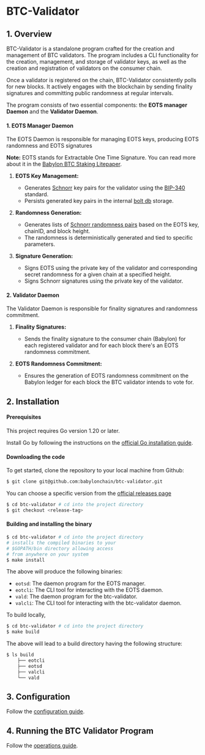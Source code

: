 # BTC-Validator

## 1. Overview

BTC-Validator is a standalone program crafted for the creation and management of BTC validators. 
The program includes a CLI functionality for the creation, management, and storage of validator keys, as well as the creation and registration of validators on the consumer chain.

Once a validator is registered on the chain, BTC-Validator consistently polls for new blocks. It actively engages 
with the blockchain by sending finality signatures and committing public randomness at regular intervals.

The program consists of two essential components: the **EOTS manager Daemon** and the **Validator Daemon**.

#### 1. EOTS Manager Daemon
The EOTS Daemon is responsible for managing EOTS keys, producing EOTS randomness 
and EOTS signatures

**Note:** EOTS stands for Extractable One Time Signature. You can read more about it in the [Babylon BTC 
Staking Litepaper](https://docs.babylonchain.io/assets/files/btc_staking_litepaper-32bfea0c243773f0bfac63e148387aef.pdf).

1. **EOTS Key Management:**
    - Generates [Schnorr](https://en.wikipedia.org/wiki/Schnorr_signature) key pairs for the validator using the 
      [BIP-340](https://github.com/bitcoin/bips/blob/master/bip-0340.mediawiki) standard.
    - Persists generated key pairs in the internal [bolt db](https://github.com/etcd-io/bbolt) storage.

2. **Randomness Generation:**
    - Generates lists of [Schnorr randomness pairs](https://www.researchgate.net/publication/222835548_Schnorr_Randomness) based on the EOTS key, chainID, and block height.
    - The randomness is deterministically generated and tied to specific parameters.

3. **Signature Generation:**
    - Signs EOTS using the private key of the validator and corresponding secret randomness for a given chain at a specified height.
    - Signs Schnorr signatures using the private key of the validator.

#### 2. Validator Daemon

The Validator Daemon is responsible for finality signatures and randomness commitment.

1. **Finality Signatures:**
    - Sends the finality signature to the consumer chain (Babylon) for each registered validator and for each block there's an EOTS randomness commitment.

2. **EOTS Randomness Commitment:**
    - Ensures the generation of EOTS randomness commitment on the Babylon ledger for each block the BTC validator intends to vote for.

## 2. Installation

#### Prerequisites

This project requires Go version 1.20 or later.

Install Go by following the instructions on the [official Go installation guide](https://golang.org/doc/install).

#### Downloading the code

To get started, clone the repository to your local machine from Github:

```bash
$ git clone git@github.com:babylonchain/btc-validator.git
```

You can choose a specific version from the [official releases page](https://github.com/babylonchain/btc-validator/releases)

```bash
$ cd btc-validator # cd into the project directory
$ git checkout <release-tag>
```

#### Building and installing the binary

```bash
$ cd btc-validator # cd into the project directory
# installs the compiled binaries to your
# $GOPATH/bin directory allowing access
# from anywhere on your system
$ make install 
```

The above will produce the following binaries:
- `eotsd`: The daemon program for the EOTS manager.
- `eotcli`: The CLI tool for interacting with the EOTS daemon.
- `vald`: The daemon program for the btc-validator.
- `valcli`: The CLI tool for interacting with the btc-validator daemon.

To build locally,
```bash
$ cd btc-validator # cd into the project directory
$ make build
```
The above will lead to a build directory having the following structure:
```bash
$ ls build
    ├── eotcli
    ├── eotsd
    ├── valcli
    └── vald
```

## 3. Configuration
Follow the  [configuration guide](docs/configuration.md).

## 4. Running the BTC Validator Program
Follow the [operations guide](docs/operation.md).
